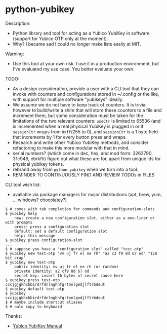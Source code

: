 # python-yubikey

Description:
* Python library and tool for acting as a Yubico YubiKey in software (support
  for Yubico OTP only at the moment).
* Why? I became sad I could no longer make lists easily at MIT.

Warning:
* Use this tool at your own risk. I use it in a production environment, but I've
  evaluated my use case. You better evaluate your own.

TODO:
* As a design consideration, provide a user with a CLI tool that they can invoke
  with counters and configurations stored in ~/.config or the like, with support
  for multiple software "yubikeys" ideally.
* We assume we do not have to keep track of counters. It is trivial however to
  build/write a shim that will store these counters to a file and increment
  them, but some consideration must be taken for the limitations of the two
  relevant counters: `useCtr` is limited to 65536 (and is incremented when a
  real physical YubiKey is plugged in or if `sessionCtr` wraps from `0xff`/255
  to 0), and `sessionCtr` is a 1 byte field that increments by 1 for every
  button press and wraps.
* Research and write other Yubico YubiKey methods, and consider refactoring
  to make this more modular with that in mind.
* serial numbers?
  (which come in dec, hex, and mod form: 3262790, 31c946, ebrkfh) figure out
  what these are for, apart from unique ids for physical yubikey tokens.
* rebrand away from `python-yubikey` when we turn into a tool.
* REMINDER TO CONTINUOUSLY FIND AND REVIEW TODOs in FILES

CLI tool wish list:
* available via package managers for major distributions (apt, brew, yum, ...
  windows? chocolatey?)

```
$ # comes with tab completion for commands and configuration-slots
$ yubikey help
    new: create a new configuration slot, either as a one-liner or with prompts
    press: press a configuration slot
    default: set a default configuration slot
    help: this message
$ yubikey press configuration-slot
...
$ # suppose you have a "configuration slot" called "test-otp"
$ yubikey new test-otp "vv uj fr el ne rh" "a2 c3 f9 8d 67 od" "128 bit crap"
$ yubikey new test-otp
    public identity: vv uj fr el ne rh (or random)
    private identity: a2 cf9 8d 67 od
    secret key: insert 16 bytes of secret sauce here
$ yubikey press test-otp
cccjgjgkhcbbirdrfdnlnghhfgrtnnlgedjlftrbdeut
$ yubikey default test-otp
$ yubikey
cccjgjgkhcbbirdrfdnlnghhfgrtnnlgedjlftrbdeut
$ # maybe include shortcut aliases
$ # auto copy to keyboard
```

Thanks:
* [Yubico YubiKey Manual
  ](https://www.yubico.com/wp-content/uploads/2015/03/YubiKeyManual_v3.4.pdf)
